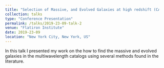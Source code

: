 ```yaml
---
title: "Selection of Massive, and Evolved Galaxies at high redshift (CANDELSS)"
collection: talks
type: "Conference Presentation"
permalink: /talks/2019-23-09-talk-2
venue: "Flatiron Institute"
date: 2019-23-09
location: "New York City, New York, US"
---
```


In this talk I presented my work on the how to find the massive and evolved galaxies in the multiwavelength catalogs using several methods found in the literature.
